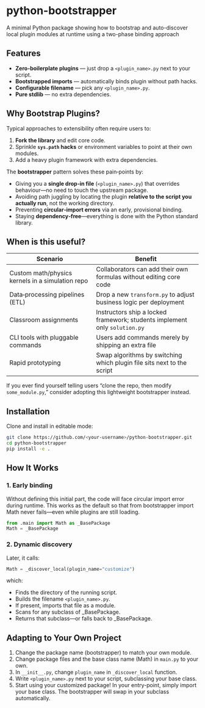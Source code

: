 # python-bootstrapper
A minimal Python package showing how to bootstrap and auto-discover local plugin modules at runtime using a two-phase binding approach

## Features

- **Zero-boilerplate plugins** — just drop a `<plugin_name>.py` next to your script.
- **Bootstrapped imports** — automatically binds plugin without path hacks.
- **Configurable filename** — pick any `<plugin_name>.py`.
- **Pure stdlib** — no extra dependencies.

## Why Bootstrap Plugins?

Typical approaches to extensibility often require users to:

1. **Fork the library** and edit core code.
2. Sprinkle **`sys.path` hacks** or environment variables to point at their own modules.
3. Add a heavy plugin framework with extra dependencies.

The **bootstrapper** pattern solves these pain‑points by:

* Giving you a **single drop‑in file** (`<plugin_name>.py`) that overrides behaviour—no need to touch the upstream package.
* Avoiding path juggling by locating the plugin **relative to the script you actually run**, not the working directory.
* Preventing **circular‑import errors** via an early, provisional binding.
* Staying **dependency‑free**—everything is done with the Python standard library.

## When is this useful?

| Scenario | Benefit |
|----------|---------|
| Custom math/physics kernels in a simulation repo | Collaborators can add their own formulas without editing core code |
| Data‑processing pipelines (ETL) | Drop a new `transform.py` to adjust business logic per deployment |
| Classroom assignments | Instructors ship a locked framework; students implement only `solution.py` |
| CLI tools with pluggable commands | Users add commands merely by shipping an extra file |
| Rapid prototyping | Swap algorithms by switching which plugin file sits next to the script |

If you ever find yourself telling users “clone the repo, then modify `some_module.py`,” consider adopting this lightweight bootstrapper instead.

## Installation

Clone and install in editable mode:

```bash
git clone https://github.com/<your-username>/python-bootstrapper.git
cd python-bootstrapper
pip install -e .
```

## How It Works

### 1. Early binding
Without defining this initial part, the code will face circular import error during runtime. This works as the default so that from bootstrapper import Math never fails—even while plugins are still loading.

```python
from .main import Math as _BasePackage
Math = _BasePackage
```

### 2. Dynamic discovery

Later, it calls:

```python
Math = _discover_local(plugin_name="customize")
```

which:
* Finds the directory of the running script.
* Builds the filename `<plugin_name>.py`.
* If present, imports that file as a module.
* Scans for any subclass of _BasePackage.
* Returns that subclass—or falls back to _BasePackage.


## Adapting to Your Own Project
1. Change the package name (bootstrapper) to match your own module.
2. Change package files and the base class name (Math) in `main.py` to your own.
3. In `__init__.py`, change `plugin_name` in `_discover_local` function.
4. Write `<plugin_name>.py` next to your script, subclassing your base class.
5. Start using your customized package! In your entry-point, simply import your base class. The bootstrapper will swap in your subclass automatically.